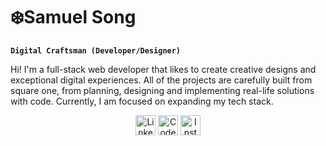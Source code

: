 # ❄️Samuel Song

**`Digital Craftsman (Developer/Designer)`**

Hi! I'm a full-stack web developer that likes to create creative designs and exceptional digital experiences.
All of the projects are carefully built from square one, from planning, designing and implementing real-life solutions with code.
Currently, I am focused on expanding my tech stack.

<!-- Social icons section -->
<p align="center">
  <a href="https://www.linkedin.com/in/samuel-song-490743234/"><img width="32px" alt="LinkedIn" title="LinkedIn"  src="https://cdn3.iconfinder.com/data/icons/social-rounded-2/72/Linkedin-512.png"/></a>
  <a href="https://codepen.io/samueljsong"><img width="32px" alt="CodePen" title="CodePen" src="https://cdn3.iconfinder.com/data/icons/social-rounded-2/72/Codepen-512.png"/></a>
  <a href="https://www.instagram.com/s.emual/"><img width="32px" alt="Instagram" title="Instagram" src="https://cdn2.iconfinder.com/data/icons/social-media-applications/64/social_media_applications_3-instagram-512.png"/></a>
  
</p>


<!--
**samueljsong/samueljsong** is a ✨ _special_ ✨ repository because its `README.md` (this file) appears on your GitHub profile.

Here are some ideas to get you started:

- 🔭 I’m currently working on ...
- 🌱 I’m currently learning ...
- 👯 I’m looking to collaborate on ...
- 🤔 I’m looking for help with ...
- 💬 Ask me about ...
- 📫 How to reach me: ...
- 😄 Pronouns: ...
- ⚡ Fun fact: ...
-->
